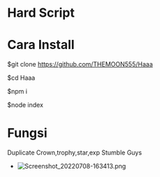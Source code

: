 # Hard Script 
# Cara Install
$git clone https://github.com/THEMOON555/Haaa

$cd Haaa

$npm i

$node index

# Fungsi 
Duplicate Crown,trophy,star,exp Stumble Guys

- ![Screenshot_20220708-163413.png](https://user-images.githubusercontent.com/108716811/177952166-6fc7a74f-52d5-4432-8667-55e677aaf19b.png)
